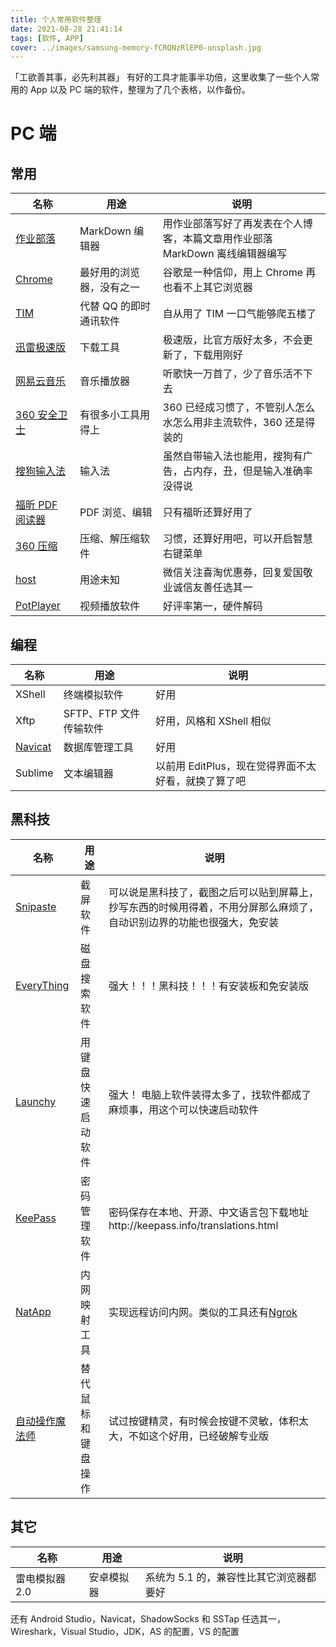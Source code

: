 ```yaml
---
title: 个人常用软件整理
date: 2021-08-28 21:41:14
tags: [软件, APP]
cover: ../images/samsung-memory-fCRQNzRlEP0-unsplash.jpg
---
```


「工欲善其事，必先利其器」
有好的工具才能事半功倍，这里收集了一些个人常用的 App 以及 PC 端的软件，整理为了几个表格，以作备份。

<!-- more -->

# PC 端

## 常用

| 名称                 | 用途                     | 说明                                                                         |
| -------------------- | ------------------------ | ---------------------------------------------------------------------------- |
| [作业部落][1]        | MarkDown 编辑器          | 用作业部落写好了再发表在个人博客，本篇文章用作业部落 MarkDown 离线编辑器编写 |
| [Chrome][2]          | 最好用的浏览器，没有之一 | 谷歌是一种信仰，用上 Chrome 再也看不上其它浏览器                             |
| [TIM][3]             | 代替 QQ 的即时通讯软件   | 自从用了 TIM 一口气能够爬五楼了                                              |
| [迅雷极速版][4]      | 下载工具                 | 极速版，比官方版好太多，不会更新了，下载用刚好                               |
| [网易云音乐][5]      | 音乐播放器               | 听歌快一万首了，少了音乐活不下去                                             |
| [360 安全卫士][6]    | 有很多小工具用得上       | 360 已经成习惯了，不管别人怎么水怎么用非主流软件，360 还是得装的             |
| [搜狗输入法][7]      | 输入法                   | 虽然自带输入法也能用，搜狗有广告，占内存，丑，但是输入准确率没得说           |
| [福昕 PDF 阅读器][8] | PDF 浏览、编辑           | 只有福昕还算好用了                                                           |
| [360 压缩][9]        | 压缩、解压缩软件         | 习惯，还算好用吧，可以开启智慧右键菜单                                       |
| [host][10]           | 用途未知                 | 微信关注喜淘优惠券，回复爱国敬业诚信友善任选其一                             |
| [PotPlayer][11]      | 视频播放软件             | 好评率第一，硬件解码                                                         |

<!-- more -->

## 编程

| 名称          | 用途                   | 说明                                                |
| ------------- | ---------------------- | --------------------------------------------------- |
| XShell        | 终端模拟软件           | 好用                                                |
| Xftp          | SFTP、FTP 文件传输软件 | 好用，风格和 XShell 相似                            |
| [Navicat][12] | 数据库管理工具         | 好用                                                |
| Sublime       | 文本编辑器             | 以前用 EditPlus，现在觉得界面不太好看，就换了算了吧 |

## 黑科技

| 名称                 | 用途               | 说明                                                                                                                   |
| -------------------- | ------------------ | ---------------------------------------------------------------------------------------------------------------------- |
| [Snipaste][13]       | 截屏软件           | 可以说是黑科技了，截图之后可以贴到屏幕上，抄写东西的时候用得着，不用分屏那么麻烦了，自动识别边界的功能也很强大，免安装 |
| [EveryThing][14]     | 磁盘搜索软件       | 强大！！！黑科技！！！有安装板和免安装版                                                                               |
| [Launchy][15]        | 用键盘快速启动软件 | 强大！ 电脑上软件装得太多了，找软件都成了麻烦事，用这个可以快速启动软件                                                |
| [KeePass][16]        | 密码管理软件       | 密码保存在本地、开源、中文语言包下载地址http://keepass.info/translations.html                                          |
| [NatApp][17]         | 内网映射工具       | 实现远程访问内网。类似的工具还有[Ngrok][18]                                                                            |
| [自动操作魔法师][19] | 替代鼠标和键盘操作 | 试过按键精灵，有时候会按键不灵敏，体积太大，不如这个好用，已经破解专业版                                               |

## 其它

| 名称           | 用途       | 说明                                    |
| -------------- | ---------- | --------------------------------------- |
| 雷电模拟器 2.0 | 安卓模拟器 | 系统为 5.1 的，兼容性比其它浏览器都要好 |

还有 Android Studio，Navicat，ShadowSocks 和 SSTap 任选其一，Wireshark，Visual Studio，JDK，AS 的配置，VS 的配置

[1]: https://www.zybuluo.com
[2]: http://www.google.cn/chrome/browser/desktop/
[3]: http://office.qq.com/
[4]: https://pan.lanzou.com/1481768
[5]: http://music.163.com/
[6]: https://www.360.cn/
[7]: http://pinyin.sogou.com/
[8]: https://www.foxitsoftware.cn/
[9]: http://yasuo.360.cn/
[10]: http://whosmall.com/?post=148
[11]: http://potplayer.daum.net/
[12]: https://www.navicat.com.cn/
[13]: https://zh.snipaste.com/
[14]: http://www.voidtools.com/
[15]: http://www.launchy.net/
[16]: http://keepass.info/
[17]: https://natapp.cn/
[18]: https://www.ngrok.cc/
[19]: https://pan.lanzou.com/1615134
